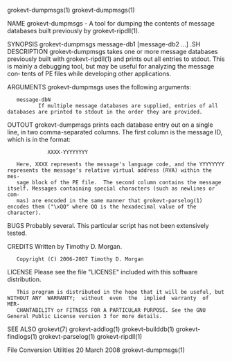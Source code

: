 grokevt-dumpmsgs(1)                                                                                                            grokevt-dumpmsgs(1)

NAME
       grokevt-dumpmsgs - A tool for dumping the contents of message databases built previously by grokevt-ripdll(1).

SYNOPSIS
       grokevt-dumpmsgs  message-db1 [message-db2 ...]  .SH DESCRIPTION grokevt-dumpmsgs takes one or more message databases previously built with
       grokevt-ripdll(1) and prints out all entries to stdout. This is mainly a debugging tool, but may be useful for analyzing the  message  con‐
       tents of PE files while developing other applications.

ARGUMENTS
       grokevt-dumpmsgs uses the following arguments:

       message-dbN
              If multiple message databases are supplied, entries of all databases are printed to stdout in the order they are provided.

OUTOUT
       grokevt-dumpmsgs prints each database entry out on a single line, in two comma-separated columns. The first column is the message ID, which
       is in the format:

                 XXXX-YYYYYYYY

       Here, XXXX represents the message's language code, and the YYYYYYYY represents the message's relative virtual address (RVA) within the mes‐
       sage block of the PE file.  The second column contains the message itself. Messages containing special characters (such as newlines or com‐
       mas) are encoded in the same manner that grokevt-parselog(1) encodes them ("\xQQ" where QQ is the hexadecimal value of the character).

BUGS
       Probably several. This particular script has not been extensively tested.

CREDITS
       Written by Timothy D. Morgan.

       Copyright (C) 2006-2007 Timothy D. Morgan

LICENSE
       Please see the file "LICENSE" included with this software distribution.

       This program is distributed in the hope that it will be useful, but WITHOUT ANY  WARRANTY;  without  even  the  implied  warranty  of  MER‐
       CHANTABILITY or FITNESS FOR A PARTICULAR PURPOSE. See the GNU General Public License version 3 for more details.

SEE ALSO
       grokevt(7) grokevt-addlog(1) grokevt-builddb(1) grokevt-findlogs(1) grokevt-parselog(1) grokevt-ripdll(1)

File Conversion Utilities                                          20 March 2008                                               grokevt-dumpmsgs(1)
